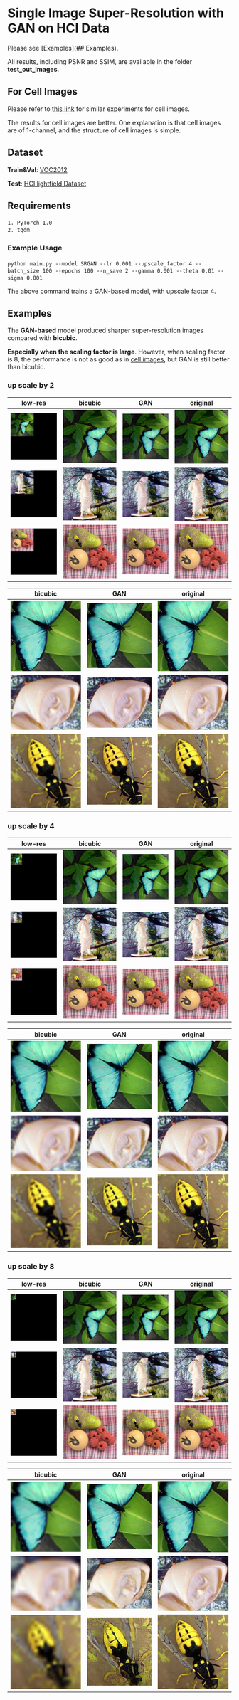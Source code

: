 # Single Image Super-Resolution with GAN on HCI Data

Please see [Examples](## Examples).

All results, including PSNR and SSIM, are available in the folder **test_out_images**.

## For Cell Images

Please refer to [this link](https://zhaopku.github.io/sr.html) for similar experiments for cell images. 

The results for cell images are better. One explanation is that cell images are of 1-channel, and the structure of
cell images is simple.

## Dataset

**Train&Val**: [VOC2012](http://host.robots.ox.ac.uk/pascal/VOC/voc2012/)

**Test**: [HCI lightfield Dataset](http://lightfieldgroup.iwr.uni-heidelberg.de/?page_id=713)

## Requirements
    1. PyTorch 1.0
    2. tqdm

### Example Usage
    
    python main.py --model SRGAN --lr 0.001 --upscale_factor 4 --batch_size 100 --epochs 100 --n_save 2 --gamma 0.001 --theta 0.01 --sigma 0.001
        
The above command trains a GAN-based model, with upscale factor 4.
        
## Examples

The **GAN-based** model produced sharper super-resolution images compared with **bicubic**. 

**Especially when the scaling factor is large**. However, when scaling factor is 8, the performance is not as good
as in [cell images](https://zhaopku.github.io/sr.html), but GAN is still better than bicubic.

### up scale by 2

**low-res**   |  **bicubic** | **GAN** | **original**
:-------------------------:|:-------------------------:|:-------------------------:|:-------------------------:
![low-res](test_out_images/papillon/up_2/index_0_lr.jpg)  |  ![bicubic](test_out_images/papillon/up_2/index_0_bi.jpg) |  ![GAN](test_out_images/papillon/up_2/index_0_sr.jpg)|  ![original](test_out_images/papillon/up_2/index_0_hr.jpg)
![low-res](test_out_images/statue/up_2/index_0_lr.jpg)  |  ![bicubic](test_out_images/statue/up_2/index_0_bi.jpg) |  ![GAN](test_out_images/statue/up_2/index_0_sr.jpg)|  ![original](test_out_images/statue/up_2/index_0_hr.jpg)
![low-res](test_out_images/stillLife/up_2/index_0_lr.jpg)  |  ![bicubic](test_out_images/stillLife/up_2/index_0_bi.jpg) |  ![GAN](test_out_images/stillLife/up_2/index_0_sr.jpg)|  ![original](test_out_images/stillLife/up_2/index_0_hr.jpg)

 **bicubic** | **GAN** | **original**
:-------------------------:|:-------------------------:|:-------------------------:
![bicubic](test_out_images/papillon/up_2/cr_index_0_bi.jpg) |  ![GAN](test_out_images/papillon/up_2/cr_index_0_sr.jpg)|  ![original](test_out_images/papillon/up_2/cr_index_0_hr.jpg)
![bicubic](test_out_images/statue/up_2/cr_index_0_bi.jpg) |  ![GAN](test_out_images/statue/up_2/cr_index_0_sr.jpg)|  ![original](test_out_images/statue/up_2/cr_index_0_hr.jpg)
![bicubic](test_out_images/stillLife/up_2/cr_index_0_bi.jpg) |  ![GAN](test_out_images/stillLife/up_2/cr_index_0_sr.jpg)|  ![original](test_out_images/stillLife/up_2/cr_index_0_hr.jpg)


### up scale by 4

**low-res**   |  **bicubic** | **GAN** | **original**
:-------------------------:|:-------------------------:|:-------------------------:|:-------------------------:
![low-res](test_out_images/papillon/up_4/index_0_lr.jpg)  |  ![bicubic](test_out_images/papillon/up_4/index_0_bi.jpg) |  ![GAN](test_out_images/papillon/up_4/index_0_sr.jpg)|  ![original](test_out_images/papillon/up_4/index_0_hr.jpg)
![low-res](test_out_images/statue/up_4/index_0_lr.jpg)  |  ![bicubic](test_out_images/statue/up_4/index_0_bi.jpg) |  ![GAN](test_out_images/statue/up_4/index_0_sr.jpg)|  ![original](test_out_images/statue/up_4/index_0_hr.jpg)
![low-res](test_out_images/stillLife/up_4/index_0_lr.jpg)  |  ![bicubic](test_out_images/stillLife/up_4/index_0_bi.jpg) |  ![GAN](test_out_images/stillLife/up_4/index_0_sr.jpg)|  ![original](test_out_images/stillLife/up_4/index_0_hr.jpg)

 **bicubic** | **GAN** | **original**
:-------------------------:|:-------------------------:|:-------------------------:
![bicubic](test_out_images/papillon/up_4/cr_index_0_bi.jpg) |  ![GAN](test_out_images/papillon/up_4/cr_index_0_sr.jpg)|  ![original](test_out_images/papillon/up_4/cr_index_0_hr.jpg)
![bicubic](test_out_images/statue/up_4/cr_index_0_bi.jpg) |  ![GAN](test_out_images/statue/up_4/cr_index_0_sr.jpg)|  ![original](test_out_images/statue/up_4/cr_index_0_hr.jpg)
![bicubic](test_out_images/stillLife/up_4/cr_index_0_bi.jpg) |  ![GAN](test_out_images/stillLife/up_4/cr_index_0_sr.jpg)|  ![original](test_out_images/stillLife/up_4/cr_index_0_hr.jpg)

### up scale by 8

**low-res**   |  **bicubic** | **GAN** | **original**
:-------------------------:|:-------------------------:|:-------------------------:|:-------------------------:
![low-res](test_out_images/papillon/up_8/index_0_lr.jpg)  |  ![bicubic](test_out_images/papillon/up_8/index_0_bi.jpg) |  ![GAN](test_out_images/papillon/up_8/index_0_sr.jpg)|  ![original](test_out_images/papillon/up_8/index_0_hr.jpg)
![low-res](test_out_images/statue/up_8/index_0_lr.jpg)  |  ![bicubic](test_out_images/statue/up_8/index_0_bi.jpg) |  ![GAN](test_out_images/statue/up_8/index_0_sr.jpg)|  ![original](test_out_images/statue/up_8/index_0_hr.jpg)
![low-res](test_out_images/stillLife/up_8/index_0_lr.jpg)  |  ![bicubic](test_out_images/stillLife/up_8/index_0_bi.jpg) |  ![GAN](test_out_images/stillLife/up_8/index_0_sr.jpg)|  ![original](test_out_images/stillLife/up_8/index_0_hr.jpg)

 **bicubic** | **GAN** | **original**
:-------------------------:|:-------------------------:|:-------------------------:
![bicubic](test_out_images/papillon/up_8/cr_index_0_bi.jpg) |  ![GAN](test_out_images/papillon/up_8/cr_index_0_sr.jpg)|  ![original](test_out_images/papillon/up_8/cr_index_0_hr.jpg)
![bicubic](test_out_images/statue/up_8/cr_index_0_bi.jpg) |  ![GAN](test_out_images/statue/up_8/cr_index_0_sr.jpg)|  ![original](test_out_images/statue/up_8/cr_index_0_hr.jpg)
![bicubic](test_out_images/stillLife/up_8/cr_index_0_bi.jpg) |  ![GAN](test_out_images/stillLife/up_8/cr_index_0_sr.jpg)|  ![original](test_out_images/stillLife/up_8/cr_index_0_hr.jpg)
